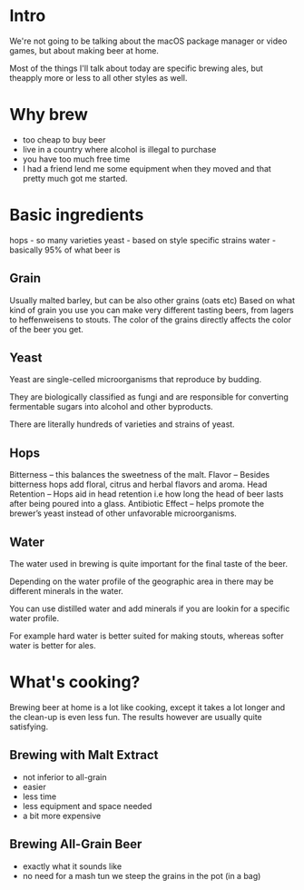# Intro
We're not going to be talking about the macOS package manager or video games, but about making beer at home.

Most of the things I'll talk about today are specific brewing ales, but theapply more or less to all other styles as well.

# Why brew
* too cheap to buy beer
* live in a country where alcohol is illegal to purchase
* you have too much free time
* I had a friend lend me some equipment when they moved and that pretty much got me started.

# Basic ingredients
hops - so many varieties
yeast - based on style specific strains
water - basically 95% of what beer is

## Grain
Usually malted barley, but can be also other grains (oats etc)
Based on what kind of grain you use you can make very different tasting beers, from lagers to heffenweisens to stouts.
The color of the grains directly affects the color of the beer you get.

## Yeast
Yeast are single-celled microorganisms that reproduce by budding.

They are biologically classified as fungi and are responsible for converting fermentable sugars into alcohol and other byproducts.

There are literally hundreds of varieties and strains of yeast.

## Hops
Bitterness – this balances the sweetness of the malt.
Flavor – Besides bitterness hops add floral, citrus and herbal flavors and aroma.
Head Retention – Hops aid in head retention i.e how long the head of beer lasts after being poured into a glass.
Antibiotic Effect – helps promote the brewer’s yeast instead of other unfavorable microorganisms.

## Water
The water used in brewing is quite important for the final taste of the beer.

Depending on the water profile of the geographic area in there may be different minerals in the water.

You can use distilled water and add minerals if you are lookin for a specific water profile.

For example hard water is better suited for making stouts, whereas softer water is better for ales.

# What's cooking?
Brewing beer at home is a lot like cooking, except it takes a lot longer and the clean-up is even less fun.
The results however are usually quite satisfying.

## Brewing with Malt Extract
  * not inferior to all-grain
  * easier
  * less time
  * less equipment and space needed
  * a bit more expensive

## Brewing All-Grain Beer
  * exactly what it sounds like
  * no need for a mash tun we steep the grains in the pot (in a bag)



